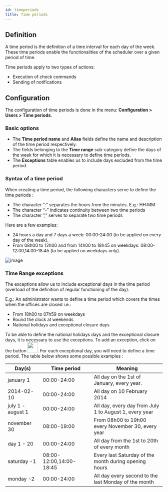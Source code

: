 ```yaml
---
id: timeperiods
title: Time periods
---
```


## Definition

A time period is the definition of a time interval for each day of the week. These time periods enable the
functionalities of the scheduler over a given period of time.

Time periods apply to two types of actions:

* Execution of check commands
* Sending of notifications

## Configuration

The configuration of time periods is done in the menu: **Configuration \> Users \> Time periods**.

### Basic options

* The **Time period name** and **Alias** fields define the name and description of the time period respectively.
* The fields belonging to the **Time range** sub-category define the days of the week for which it is necessary to
  define time periods.
* The **Exceptions** table enables us to include days excluded from the time period.

### Syntax of a time period

When creating a time period, the following characters serve to define the time periods :

* The character “:” separates the hours from the minutes. E.g.: HH:MM
* The character “-” indicates continuity between two time periods
* The character ”,” serves to separate two time periods

Here are a few examples:

* 24 hours a day and 7 days a week: 00:00-24:00 (to be applied on every day of the week).
* From 08h00 to 12h00 and from 14h00 to 18h45 on weekdays: 08:00-12:00,14:00-18:45 (to be applied on weekdays only).

![image](../../assets/configuration/05timeperiod.png)

### Time Range exceptions

The exceptions allow us to include exceptional days in the time period (overload of the definition of regular functioning
of the day).

E.g.: An administrator wants to define a time period which covers the times when the offices are closed i.e.:

* From 18h00 to 07h59 on weekdays
* Round the clock at weekends
* National holidays and exceptional closure days

To be able to define the national holidays days and the exceptional closure days, it is necessary to use the exceptions.
To add  an exception, click on the button <img src="../../assets/configuration/common/navigate_plus.png" width="32" />.
For each exceptional day, you will need to define a time period. The table below shows some possible examples :

| Day(s)            | Time period             | Meaning                                                |
| ----------------- | ----------------------- | ------------------------------------------------------ |
| january 1         | 00:00-24:00             | All day on the 1st of January, every year.             |
| 2014-02-10        | 00:00-24:00             | All day on 10 February 2014                            |
| july 1 - august 1 | 00:00-24:00             | All day, every day from July 1 to August 1, every year |
| november 30       | 08:00-19:00             | From 08h00 to 19h00 every November 30, every year      |
| day 1 - 20        | 00:00-24:00             | All day from the 1st to 20th of every month            |
| saturday -1       | 08:00-12:00,14:00-18:45 | Every last Saturday of the month during opening hours  |
| monday -2         | 00:00-24:00             | All day every second to the last Monday of the month   |
